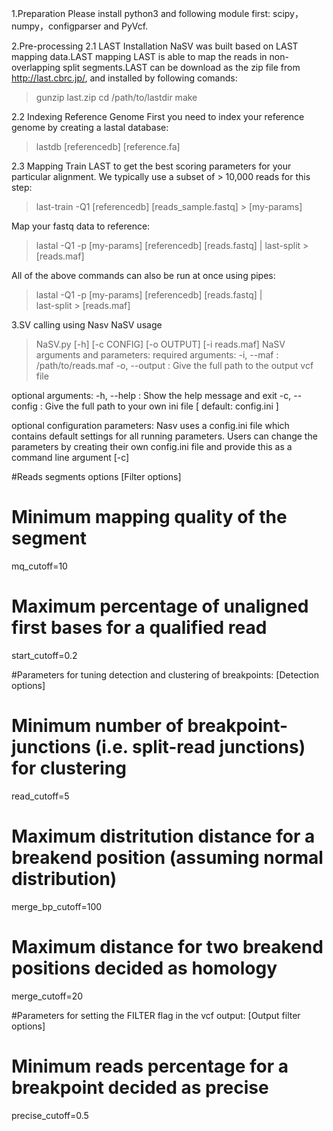 1.Preparation
Please install python3 and following module first: scipy，numpy，configparser and PyVcf.

2.Pre-processing
2.1 LAST Installation
NaSV was built based on LAST mapping data.LAST mapping
LAST is able to map the reads in non-overlapping split segments.LAST can be download as the zip file from http://last.cbrc.jp/, and installed 
by following comands:
> gunzip last.zip
> cd /path/to/lastdir
> make

2.2 Indexing Reference Genome
First you need to index your reference genome by creating a lastal database:
> lastdb [referencedb] [reference.fa]

2.3 Mapping
Train LAST to get the best scoring parameters for your particular alignment. We typically use a subset of > 10,000 reads for this step:
> last-train -Q1 [referencedb] [reads_sample.fastq] > [my-params]

Map your fastq data to reference:
> lastal -Q1 -p [my-params] [referencedb] [reads.fastq] | last-split > [reads.maf]

All of the above commands can also be run at once using pipes:

> lastal -Q1 -p [my-params] [referencedb] [reads.fastq] | \
> last-split > [reads.maf]

3.SV calling using Nasv
NaSV usage
> NaSV.py [-h] [-c CONFIG] [-o OUTPUT] [-i reads.maf]
NaSV arguments and parameters:
required arguments:
-i, --maf        :   /path/to/reads.maf
-o, --output     :   Give the full path to the output vcf file

optional arguments:
-h, --help       :   Show the help message and exit
-c, --config     :   Give the full path to your own ini file [ default: config.ini ]

optional configuration parameters:
Nasv uses a config.ini file which contains default settings for all running parameters. Users can change the parameters by creating their own config.ini file and provide this as a command line argument [-c]

#Reads segments options
[Filter options]
# Minimum mapping quality of the segment
mq_cutoff=10
# Maximum percentage of unaligned first bases for a qualified read
start_cutoff=0.2

#Parameters for tuning detection and clustering of breakpoints:
[Detection options]
# Minimum number of breakpoint-junctions (i.e. split-read junctions) for clustering
read_cutoff=5
# Maximum distritution distance for a breakend position (assuming normal distribution)
merge_bp_cutoff=100
# Maximum distance for two breakend positions decided as homology
merge_cutoff=20

#Parameters for setting the FILTER flag in the vcf output:
[Output filter options]
# Minimum reads percentage for a breakpoint decided as precise
precise_cutoff=0.5